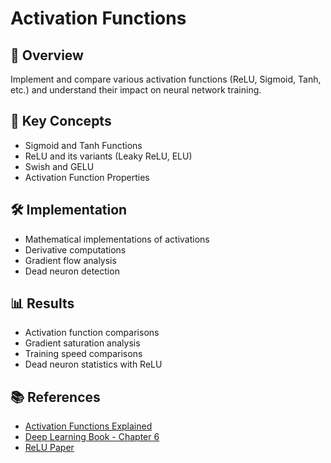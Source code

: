 # Activation Functions

## 📌 Overview
Implement and compare various activation functions (ReLU, Sigmoid, Tanh, etc.) and understand their impact on neural network training.

## 🧠 Key Concepts
- Sigmoid and Tanh Functions
- ReLU and its variants (Leaky ReLU, ELU)
- Swish and GELU
- Activation Function Properties

## 🛠️ Implementation
- Mathematical implementations of activations
- Derivative computations
- Gradient flow analysis
- Dead neuron detection

## 📊 Results
- Activation function comparisons
- Gradient saturation analysis
- Training speed comparisons
- Dead neuron statistics with ReLU

## 📚 References
- [Activation Functions Explained](https://towardsdatascience.com/activation-functions-neural-networks-1cbd9f8d91d6)
- [Deep Learning Book - Chapter 6](https://www.deeplearningbook.org/)
- [ReLU Paper](https://proceedings.neurips.cc/paper/2010/file/4a47a0db6e1750e8d7a80c6c5e48b5be-Paper.pdf) 